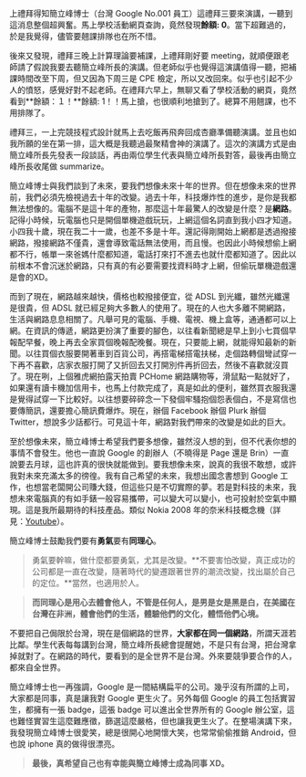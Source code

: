 <!--
[date]: 2011-05-19
[title]: 通識講座 - 成者能搏，網路狂潮 - 簡立峰 博士
[name]: speech-dr-leefeng-chien
[tag]: Google, 通識講座, web | 網路

-->



上禮拜得知簡立峰博士（台灣 Google No.001 員工）這禮拜三要來演講，一聽到這消息整個超興奮。馬上學校活動網頁查詢，竟然發現**餘額: 0**。當下超難過的，於是我覺得，儘管要翹課排隊也在所不惜。


後來又發現，禮拜三晚上計算理論要補課，上禮拜剛好要 meeting，就順便跟老師請了假說我要去聽簡立峰所長的演講。但老師似乎也覺得這演講值得一聽，把補課時間改至下周，但又因為下周三是 CPE 檢定，所以又改回來。似乎也引起不少人的憤怒，感覺好對不起老師。在禮拜六早上，無聊又看了學校活動的網頁，竟然看到**餘額：１！**餘額: 1！！馬上搶，也很順利地搶到了。總算不用翹課，也不用排隊了。

禮拜三，一上完競技程式設計就馬上去吃飯再飛奔回成杏廳準備聽演講。並且也如我所願的坐在第一排，這大概是我聽過最聚精會神的演講了。這次的演講方式是由簡立峰所長先發表一段談話，再由兩位學生代表與簡立峰所長對答，最後再由簡立峰所長收尾做 summarize。

簡立峰博士與我們談到了未來，要我們想像未來十年的世界。但在想像未來的世界前，我們必須先檢視過去十年的改變。過去十年，科技爆炸性的進步，是你是我都無法想像的。電腦不是這十年的產物，那麼這十年最驚人的改變是什麼？是**網路**。記得小時候，玩電腦也只是開個單機遊戲玩玩，上網這個名詞直到我小四才知道。小四我十歲，現在我二十一歲，也差不多是十年。還記得剛開始上網都是透過撥接網路，撥接網路不僅貴，還會導致電話無法使用，而且慢。也因此小時候想偷上網都不行，帳單一來爸媽什麼都知道，電話打來打不進去也就什麼都知道了。因此以前根本不會沉迷於網路，只有真的有必要需要找資料時才上網，但偷玩單機遊戲還是會的XD。

而到了現在，網路越來越快，價格也較撥接便宜，從 ADSL 到光纖，雖然光纖還是很貴，但 ADSL 就已經足夠大多數人的使用了。現在的人也大多離不開網路，生活與網路息息相關了。凡舉可見的電腦、手機、電視、機上盒等，通通都可以上網。在資訊的傳遞，網路更扮演了重要的腳色，以往看新聞總是早上到小七買個早報配早餐，晚上再去全家買個晚報配晚餐。現在，只要能上網，就能得知最新的新聞。以往買個衣服要開著車到百貨公司，再搭電梯搭電扶梯，走個路轉個彎試穿一下再不喜歡，店家衣服打開了又折回去又打開別件再折回去，然後不喜歡就沒買了。現在咧，上個雅虎網拍露天拍賣 PCHome 網路購物等，滑鼠點一點就好了，如果還有讀卡機加信用卡，也馬上付款完成了，真是如此的便利，雖然買衣服我還是覺得試穿一下比較好。以往想要碎碎念一下發個牢騷抱個怨表個白，不是寫信也要傳簡訊，還要擔心簡訊費爆炸。現在，辦個 Facebook 辦個 Plurk 辦個 Twitter，想說多少話都行。可見這十年，網路對我們帶來的改變是如此的巨大。

至於想像未來，簡立峰博士希望我們要多想像，雖然沒人想的到，但不代表你想的事情不會發生。他也一直說 Google 的創辦人（不曉得是 Page 還是 Brin）一直說要去月球，這也許真的很快就能做到。要我想像未來，說真的我很不敢想，或許我對未來充滿太多的徬徨。我有自己希望的未來，我想出國念書想到 Google 工作，也想當老闆開公司賺大錢，但這些只是不切實際的夢。若是對科技的未來，我想未來電腦真的有如手錶一般容易攜帶，可以變大可以變小，也可投射於空氣中顯現。這是我所最期待的科技產品。類似 Nokia 2008 年的奈米科技概念機（詳見：[Youtube][1]）。

簡立峰博士鼓勵我們要有**勇氣**要有**同理心**。

> 勇氣要幹嘛，做什麼都要勇氣，尤其是改變。**不要害怕改變，真正成功的公司都是一直在改變，隨著時代的變遷跟著世界的潮流改變，找出屬於自己的定位。**當然，也適用於人。

> **而同理心是用心去體會他人，不管是任何人，是男是女是黑是白，在美國在台灣在非洲，體會他們的生活，體驗他們的文化，體悟他們心境。**

不要把自己侷限於台灣，現在是個網路的世界，**大家都在同一個網路**，所謂天涯若比鄰。學生代表每每講到台灣，簡立峰所長總會提醒她，不是只有台灣，把台灣拿掉就對了。在網路的時代，要看到的是全世界不是台灣。外來要競爭要合作的人，都來自全世界。

簡立峰博士也一再強調，Google 是一間結構扁平的公司。幾乎沒有所謂的上司，大家都是同事，真是讓我對 Google 更生火了。另外每個 Google 的員工包括實習生，都擁有一張 badge，這張 badge 可以進出全世界所有的 Google 辦公室，這也難怪實習生這麼難應徵，篩選這麼嚴格，但也讓我更生火了。在整場演講下來，我發現簡立峰博士很愛笑，總是很開心地開懷大笑，也常常偷偷推銷 Android，但也說 iphone 真的做得很漂亮。

> **最後，真希望自己也有幸能與簡立峰博士成為同事 XD。**

[1]: http://www.youtube.com/watch?v=IX-gTobCJHs

